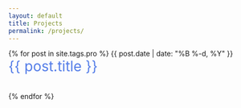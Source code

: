 ```yaml
---
layout: default
title: Projects
permalink: /projects/
---
```


<div>
{% for post in site.tags.pro %}
    <span class="date">{{ post.date | date: "%B %-d, %Y"  }}</span> <br>
    <a href="{{ post.url }}" style="font-size:28px; text-decoration: none; color:#547DE8">{{ post.title }} <br><br></a>
{% endfor %}
</div>